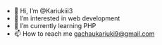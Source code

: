 - 👋 Hi, I’m @Kariukiii3
- 👀 I’m interested in web development
- 🌱 I’m currently learning PHP
- 📫 How to reach me gachaukariuki9@gmail.com

<!---
Kariukiii3/Kariukiii3 is a ✨ special ✨ repository because its `README.md` (this file) appears on your GitHub profile.
You can click the Preview link to take a look at your changes.
--->
